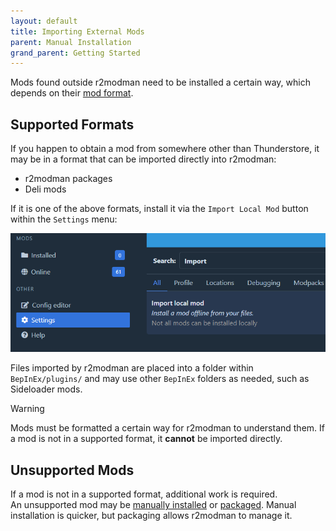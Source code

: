 ```yaml
---
layout: default
title: Importing External Mods
parent: Manual Installation
grand_parent: Getting Started
---
```


Mods found outside r2modman need to be installed a certain way, which depends on their [mod format](../mod_formats).

## Supported Formats

If you happen to obtain a mod from somewhere other than Thunderstore, it may be in a format that can be imported
directly into r2modman:

- r2modman packages
- Deli mods

If it is one of the above formats, install it via the `Import Local Mod` button within the `Settings` menu:

![local mod import](../images/r2modman/settings/import_local_mod.png)

Files imported by r2modman are placed into a folder within `BepInEx/plugins/` and may use other `BepInEx` folders as
needed, such as Sideloader mods.

> [!WARNING]
> Mods must be formatted a certain way for r2modman to understand them. If a mod is not in a supported format, it **cannot** be imported directly.

## Unsupported Mods

If a mod is not in a supported format, additional work is required.  
An unsupported mod may be [manually installed](manual_installation) or [packaged](packaging). Manual installation is quicker,
but packaging allows r2modman to manage it.
